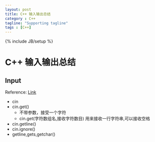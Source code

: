 ```yaml
---
layout: post
title: C++ 输入输出总结
category : C++
tagline: "Supporting tagline"
tags : [C++]
---
```

{% include JB/setup %}
# C++ 输入输出总结
## Input
Reference: [Link](http://www.cnblogs.com/wanghao111/archive/2009/09/05/1560822.html)
- cin
- cin.get()
  + 不带参数，接受一个字符
  + cin.get(字符数组名,接收字符数目) 用来接收一行字符串,可以接收空格
- cin.getline()
- cin.ignore()
- getline,gets,getchar()
